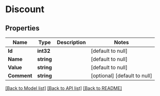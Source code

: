 # Discount

## Properties
Name | Type | Description | Notes
------------ | ------------- | ------------- | -------------
**Id** | **int32** |  | [default to null]
**Name** | **string** |  | [default to null]
**Value** | **string** |  | [default to null]
**Comment** | **string** |  | [optional] [default to null]

[[Back to Model list]](../README.md#documentation-for-models) [[Back to API list]](../README.md#documentation-for-api-endpoints) [[Back to README]](../README.md)

